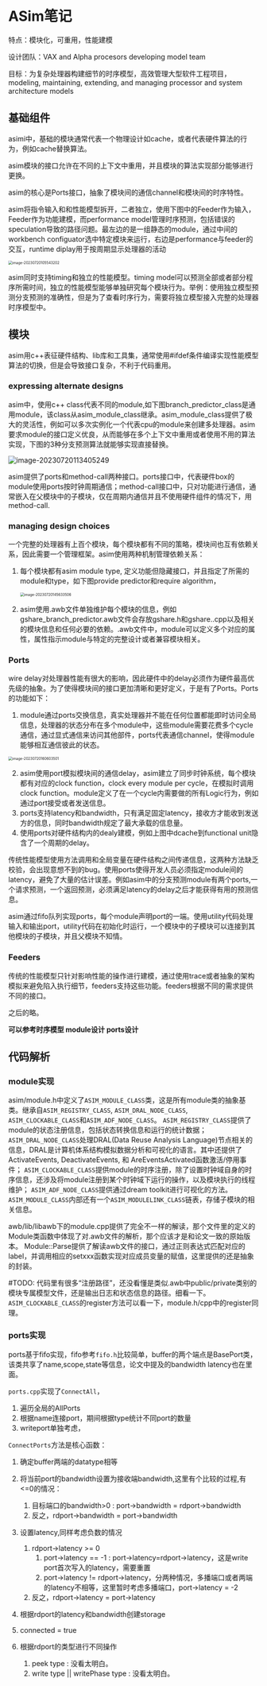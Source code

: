 # ASim笔记

特点：模块化，可重用，性能建模

设计团队：VAX and Alpha procesors developing model team

目标：为复杂处理器构建细节的时序模型，高效管理大型软件工程项目，modeling, maintaining, extending, and managing processor and system architecture models



## 基础组件

asimi中，基础的模块通常代表一个物理设计如cache，或者代表硬件算法的行为，例如cache替换算法。

asim模块的接口允许在不同的上下文中重用，并且模块的算法实现部分能够进行更换。

asim的核心是Ports接口，抽象了模块间的通信channel和模块间的时序特性。

asim将指令输入和和性能模型拆开，二者独立，使用下图中的Feeder作为输入，Feeder作为功能建模，而performance model管理时序预测，包括错误的speculation导致的路径问题。最左边的是一组静态的module，通过中间的workbench configuator选中特定模块来运行，右边是performance与feeder的交互，runtime diplay用于按周期显示处理器的活动

<img src="./img/asim%20notes/image-20230720105543202.png" alt="image-20230720105543202" style="zoom: 50%;" />

asim同时支持timing和独立的性能模型。timing model可以预测全部或者部分程序所需时间，独立的性能模型能够单独研究每个模块行为。举例：使用独立模型预测分支预测的准确性，但是为了查看时序行为，需要将独立模型接入完整的处理器时序模型中。

## 模块

asim用c++表征硬件结构、lib库和工具集，通常使用#ifdef条件编译实现性能模型算法的切换，但是会导致接口复杂，不利于代码重用。

### expressing alternate designs

asim中，使用c++ class代表不同的module,如下图branch_predictor_class是通用module，该class从asim_module_class继承。asim_module_class提供了极大的灵活性，例如可以多次实例化一个代表cpu的module来创建多处理器。asim要求module的接口定义优良，从而能够在多个上下文中重用或者使用不用的算法实现，下图的3种分支预测算法就能够实现直接替换。

![image-20230720113405249](./img/asim%20notes/image-20230720113405249.png)

asim提供了ports和method-call两种接口。ports接口中，代表硬件box的module使用ports按时钟周期通信；method-call接口中，只对功能进行通信，通常嵌入在父模块中的子模块，仅在周期内通信并且不使用硬件组件的情况下，用method-call.

### managing design choices

一个完整的处理器有上百个模块，每个模块都有不同的策略，模块间也互有依赖关系，因此需要一个管理框架。asim使用两种机制管理依赖关系：

1. 每个模块都有asim module type, 定义功能但隐藏接口，并且指定了所需的module和type，如下图provide predictor和require algorithm，

   <img src="./img/asim%20notes/image-20230720145633506.png" alt="image-20230720145633506" style="zoom:50%;" />

2. asim使用.awb文件单独维护每个模块的信息，例如gshare_branch_predictor.awb文件会存放gshare.h和gshare..cpp以及相关的模块信息和任何必要的依赖。.awb文件中，module可以定义多个对应的属性，属性指示module与特定的完整设计或者兼容模块相关。

### Ports

wire delay对处理器性能有很大的影响，因此硬件中的delay必须作为硬件最高优先级的抽象。为了使得模块间的接口更加清晰和更好定义，于是有了Ports。Ports的功能如下：

1. module通过ports交换信息，真实处理器并不能在任何位置都能即时访问全局信息，处理器的状态分布在多个module中，这些module需要花费多个cycle通信，通过显式通信来访问其他部件，ports代表通信channel，使得module能够相互通信彼此的状态。

<img src="./img/asim%20notes/image-20230720160603501.png" alt="image-20230720160603501" style="zoom:50%;" />

2. asim使用port模拟模块间的通信delay，asim建立了同步时钟系统，每个模块都有对应的clock function，clock every module per cycle，在模拟时调用clock function。module定义了在一个cycle内需要做的所有Logic行为，例如通过port接受或者发送信息。
3. ports支持latency和bandwidth，只有满足固定latency，接收方才能收到发送方的信息，同时bandwidth规定了最大承载的信息量。
4. 使用ports对硬件结构内的dealy建模，例如上图中dcache到functional unit隐含了一个周期的delay。

传统性能模型使用方法调用和全局变量在硬件结构之间传递信息，这两种方法缺乏校验，会出现意想不到的bug。使用ports使得开发人员必须指定module间的latency，避免了大量的估计误差。例如asim中的分支预测module有两个ports,一个请求预测，一个返回预测，必须满足latency的delay之后才能获得有用的预测信息。

asim通过fifo队列实现ports，每个module声明port的一端。使用utility代码处理输入和输出port，utility代码在初始化时运行，一个模块中的子模块可以连接到其他模块的子模块，并且父模块不知情。

### Feeders

传统的性能模型只针对影响性能的操作进行建模，通过使用trace或者抽象的架构模拟来避免陷入执行细节，feeders支持这些功能。feeders根据不同的需求提供不同的接口。

之后的略。



**可以参考时序模型 module设计 ports设计**



## 代码解析

### module实现
asim/module.h中定义了`ASIM_MODULE_CLASS`类，这是所有module类的抽象基类。继承自`ASIM_REGISTRY_CLASS`, `ASIM_DRAL_NODE_CLASS`, `ASIM_CLOCKABLE_CLASS`和`ASIM_ADF_NODE_CLASS`。
`ASIM_REGISTRY_CLASS`提供了module的状态注册信息，包括状态转换信息和运行的统计数据；
`ASIM_DRAL_NODE_CLASS`处理DRAL(Data Reuse Analysis Language)节点相关的信息，DRAL是计算机体系结构模拟数据分析和可视化的语言。其中还提供了ActivateEvents, DeactivateEvents, 和 AreEventsActivated函数激活/停用事件；
`ASIM_CLOCKABLE_CLASS`提供module的时序注册，除了设置时钟域自身的时序信息，还涉及将module注册到某个时钟域下运行的操作，以及模块执行的线程维护；
`ASIM_ADF_NODE_CLASS`提供通过dream toolkit进行可视化的方法。
`ASIM_MODULE_CLASS`内部还有一个`ASIM_MODULELINK_CLASS`链表，存储子模块的相关信息。

awb/lib/libawb下的module.cpp提供了完全不一样的解读，那个文件里的定义的Module类函数中体现了对.awb文件的解析，那个应该才是和论文一致的原始版本。
Module::Parse提供了解读awb文件的接口，通过正则表达式匹配对应的label，并调用相应的setxxx函数实现对应成员变量的赋值，这里提供的还是抽象的封装。

#TODO:
代码里有很多“注册路径”，还没看懂是类似.awb中public/private类别的模块专属模型文件，还是输出日志和状态信息的路径。细看一下。
`ASIM_CLOCKABLE_CLASS`的register方法可以看一下，module.h/cpp中的register同理。



### ports实现

ports基于fifo实现，fifo参考`fifo.h`比较简单，buffer的两个端点是BasePort类，该类共享了name,scope,state等信息，论文中提及的bandwidth latency也在里面。

`ports.cpp`实现了`ConnectAll`，

1. 遍历全局的AllPorts
2. 根据name连接port，期间根据type统计不同port的数量
3. writeport单独考虑，





`ConnectPorts`方法是核心函数：

1. 确定buffer两端的datatype相等

2. 将当前port的bandwidth设置为接收端bandwidth,这里有个比较的过程,有<=0的情况：
   1. 目标端口的bandwidth>0 :  port->bandwidth = rdport->bandwidth
   2. 反之，rdport->bandwidth = port->bandwidth
3. 设置latency,同样考虑负数的情况
   1. rdport->latency >= 0
      1. port->latency == -1 : port->latency=rdport->latency，这是write port首次写入的latency，需要重置
      2. port->latency != rdport->latency，分两种情况，多播端口或者两端的latency不相等，这里暂时考虑多播端口，port->latency = -2
   2. 反之，rdport->latency = port->latency
4. 根据rdport的latency和bandwidth创建storage
5. connected = true
6. 根据rdport的类型进行不同操作
   1. peek type : 没看太明白。
   2. write type || writePhase type : 没看太明白。





